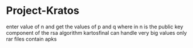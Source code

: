 # Project-Kratos
enter value of n and get the values of p and q where in n is the public key component of the rsa algorithm
kartosfinal can handle very big values only
rar files contain apks
